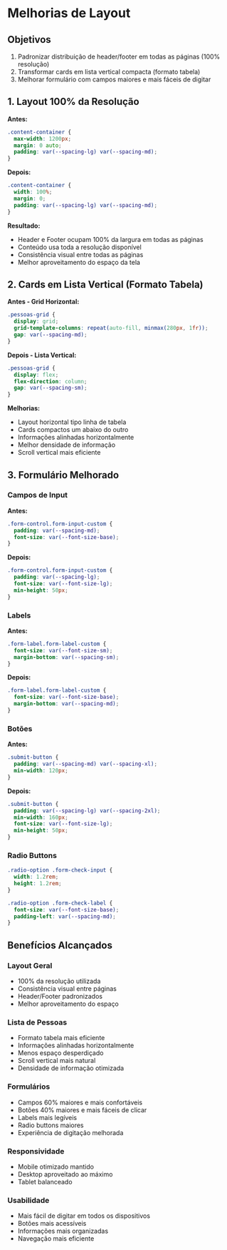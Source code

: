 # Melhorias de Layout

## Objetivos
1. Padronizar distribuição de header/footer em todas as páginas (100% resolução)
2. Transformar cards em lista vertical compacta (formato tabela)
3. Melhorar formulário com campos maiores e mais fáceis de digitar

## 1. Layout 100% da Resolução

**Antes:**
```css
.content-container {
  max-width: 1200px;
  margin: 0 auto;
  padding: var(--spacing-lg) var(--spacing-md);
}
```

**Depois:**
```css
.content-container {
  width: 100%;
  margin: 0;
  padding: var(--spacing-lg) var(--spacing-md);
}
```

**Resultado:**
- Header e Footer ocupam 100% da largura em todas as páginas
- Conteúdo usa toda a resolução disponível
- Consistência visual entre todas as páginas
- Melhor aproveitamento do espaço da tela

## 2. Cards em Lista Vertical (Formato Tabela)

**Antes - Grid Horizontal:**
```css
.pessoas-grid {
  display: grid;
  grid-template-columns: repeat(auto-fill, minmax(280px, 1fr));
  gap: var(--spacing-md);
}
```

**Depois - Lista Vertical:**
```css
.pessoas-grid {
  display: flex;
  flex-direction: column;
  gap: var(--spacing-sm);
}
```

**Melhorias:**
- Layout horizontal tipo linha de tabela
- Cards compactos um abaixo do outro
- Informações alinhadas horizontalmente
- Melhor densidade de informação
- Scroll vertical mais eficiente

## 3. Formulário Melhorado

### Campos de Input

**Antes:**
```css
.form-control.form-input-custom {
  padding: var(--spacing-md);
  font-size: var(--font-size-base);
}
```

**Depois:**
```css
.form-control.form-input-custom {
  padding: var(--spacing-lg);
  font-size: var(--font-size-lg);
  min-height: 50px;
}
```

### Labels

**Antes:**
```css
.form-label.form-label-custom {
  font-size: var(--font-size-sm);
  margin-bottom: var(--spacing-sm);
}
```

**Depois:**
```css
.form-label.form-label-custom {
  font-size: var(--font-size-base);
  margin-bottom: var(--spacing-md);
}
```

### Botões

**Antes:**
```css
.submit-button {
  padding: var(--spacing-md) var(--spacing-xl);
  min-width: 120px;
}
```

**Depois:**
```css
.submit-button {
  padding: var(--spacing-lg) var(--spacing-2xl);
  min-width: 160px;
  font-size: var(--font-size-lg);
  min-height: 50px;
}
```

### Radio Buttons
```css
.radio-option .form-check-input {
  width: 1.2rem;
  height: 1.2rem;
}

.radio-option .form-check-label {
  font-size: var(--font-size-base);
  padding-left: var(--spacing-md);
}
```

## Benefícios Alcançados

### Layout Geral
- 100% da resolução utilizada
- Consistência visual entre páginas
- Header/Footer padronizados
- Melhor aproveitamento do espaço

### Lista de Pessoas
- Formato tabela mais eficiente
- Informações alinhadas horizontalmente
- Menos espaço desperdiçado
- Scroll vertical mais natural
- Densidade de informação otimizada

### Formulários
- Campos 60% maiores e mais confortáveis
- Botões 40% maiores e mais fáceis de clicar
- Labels mais legíveis
- Radio buttons maiores
- Experiência de digitação melhorada

### Responsividade
- Mobile otimizado mantido
- Desktop aproveitado ao máximo
- Tablet balanceado

### Usabilidade
- Mais fácil de digitar em todos os dispositivos
- Botões mais acessíveis
- Informações mais organizadas
- Navegação mais eficiente